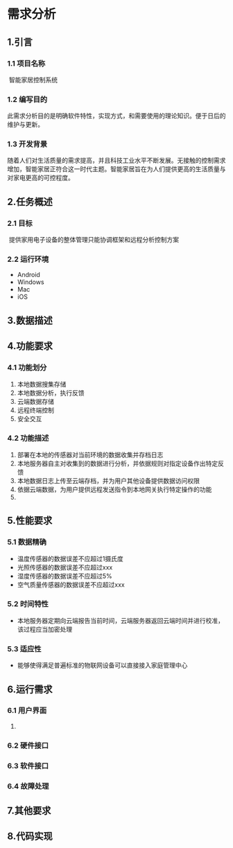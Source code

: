 # 需求分析

## 1.引言

### 1.1 项目名称

​	智能家居控制系统

### 1.2 编写目的

​	此需求分析目的是明确软件特性，实现方式，和需要使用的理论知识。便于日后的维护与更新。

### 1.3 开发背景

​	随着人们对生活质量的需求提高，并且科技工业水平不断发展。无接触的控制需求增加，智能家居正符合这一时代主题。智能家居旨在为人们提供更高的生活质量与对家电更高的可控程度。

## 2.任务概述

### 2.1 目标

​	提供家用电子设备的整体管理只能协调框架和远程分析控制方案

### 2.2 运行环境

- Android
- Windows
- Mac
- iOS

## 3.数据描述

## 4.功能要求

### 4.1 功能划分

1. 本地数据搜集存储
2. 本地数据分析，执行反馈
3. 云端数据存储
4. 远程终端控制
5. 安全交互

### 4.2 功能描述

1. 部署在本地的传感器对当前环境的数据收集并存档日志
2. 本地服务器自主对收集到的数据进行分析，并依据规则对指定设备作出特定反馈
3. 本地数据日志上传至云端存档，并为用户其他设备提供数据访问权限
4. 依据云端数据，为用户提供远程发送指令到本地网关执行特定操作的功能
5. 

## 5.性能要求

### 5.1 数据精确

- 温度传感器的数据误差不应超过1摄氏度
- 光照传感器的数据误差不应超过xxx
- 湿度传感器的数据误差不应超过5%
- 空气质量传感器的数据误差不应超过xxx

### 5.2 时间特性

- 本地服务器定期向云端报告当前时间，云端服务器返回云端时间并进行校准，该过程应当加密处理

### 5.3 适应性

- 能够使得满足普遍标准的物联网设备可以直接接入家庭管理中心

## 6.运行需求

### 6.1 用户界面

1. 

### 6.2 硬件接口

### 6.3 软件接口

### 6.4 故障处理

## 7.其他要求

## 8.代码实现

